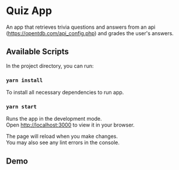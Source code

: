 # Quiz App

An app that retrieves trivia questions and answers from an api (https://opentdb.com/api_config.php) and grades the user's answers.

## Available Scripts

In the project directory, you can run:

### `yarn install`

To install all necessary dependencies to run app.

### `yarn start`

Runs the app in the development mode.\
Open [http://localhost:3000](http://localhost:3000) to view it in your browser.

The page will reload when you make changes.\
You may also see any lint errors in the console.

## Demo
